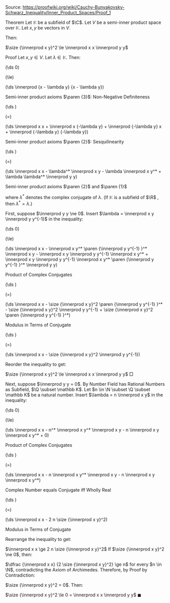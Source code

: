# 

Source: https://proofwiki.org/wiki/Cauchy-Bunyakovsky-Schwarz_Inequality/Inner_Product_Spaces/Proof_1

Theorem
Let $\mathbb K$ be a subfield of $\C$.
Let $V$ be a semi-inner product space over $\mathbb K$.
Let $x, y$ be vectors in $V$.

Then:

$\size {\innerprod x y}^2 \le \innerprod x x \innerprod y y$


Proof
Let $x, y \in V$.
Let $\lambda \in \mathbb K$.
Then:














\(\ds 0\)

\(\le\)







\(\ds \innerprod {x - \lambda y} {x - \lambda y}\)





Semi-inner product axioms $\paren {3}$: Non-Negative Definiteness














\(\ds \)

\(=\)







\(\ds \innerprod x x + \innerprod x {-\lambda y} + \innerprod {-\lambda y} x + \innerprod {-\lambda y} {-\lambda y}\)





Semi-inner product axioms $\paren {2}$:  	Sesquilinearity














\(\ds \)

\(=\)







\(\ds \innerprod x x - \lambda^* \innerprod x y - \lambda \innerprod x y^* + \lambda \lambda^* \innerprod y y\)





Semi-inner product axioms $\paren {2}$ and $\paren {1}$



where $\lambda^*$ denotes the complex conjugate of $\lambda$.
(If $\mathbb K$ is a subfield of $\R$ , then $\lambda^* = \lambda$.)

First, suppose $\innerprod y y \ne 0$.
Insert $\lambda = \innerprod x y \innerprod y y^{-1}$ in the inequality:














\(\ds 0\)

\(\le\)







\(\ds \innerprod x x - \innerprod x y^* \paren {\innerprod y y^{-1} }^* \innerprod x y - \innerprod x y \innerprod y y^{-1} \innerprod x y^* + \innerprod x y \innerprod y y^{-1} \innerprod x y^* \paren {\innerprod y y^{-1} }^* \innerprod y y\)





Product of Complex Conjugates














\(\ds \)

\(=\)







\(\ds \innerprod x x - \size {\innerprod x y}^2 \paren {\innerprod y y^{-1} }^* - \size {\innerprod x y}^2 \innerprod y y^{-1} + \size {\innerprod x y}^2 \paren {\innerprod y y^{-1} }^*\)





Modulus in Terms of Conjugate














\(\ds \)

\(=\)







\(\ds \innerprod x x - \size {\innerprod x y}^2 \innerprod y y^{-1}\)










Reorder the inequality to get:

$\size {\innerprod x y}^2 \le \innerprod x x \innerprod y y$
$\Box$

Next, suppose $\innerprod y y = 0$.
By Number Field has Rational Numbers as Subfield, $\Q \subset \mathbb K$.
Let $n \in \N \subset \Q \subset \mathbb K$ be a natural number.
Insert $\lambda = n \innerprod x y$ in the inequality:














\(\ds 0\)

\(\le\)







\(\ds \innerprod x x - n^* \innerprod x y^* \innerprod x y - n \innerprod x y \innerprod x y^* + 0\)





Product of Complex Conjugates














\(\ds \)

\(=\)







\(\ds \innerprod x x - n \innerprod x y^* \innerprod x y - n \innerprod x y \innerprod x y^*\)





Complex Number equals Conjugate iff Wholly Real














\(\ds \)

\(=\)







\(\ds \innerprod x x - 2 n \size {\innerprod x y}^2\)





Modulus in Terms of Conjugate




Rearrange the inequality to get:

$\innerprod x x \ge 2 n \size {\innerprod x y}^2$
If $\size {\innerprod x y}^2 \ne 0$, then:

$\dfrac {\innerprod x x} {2 \size {\innerprod x y}^2} \ge n$
for every $n \in \N$, contradicting the Axiom of Archimedes.
Therefore, by Proof by Contradiction:

$\size {\innerprod x y}^2 = 0$.
Then:

$\size {\innerprod x y}^2 \le 0 = \innerprod x x \innerprod y y$
$\blacksquare$





